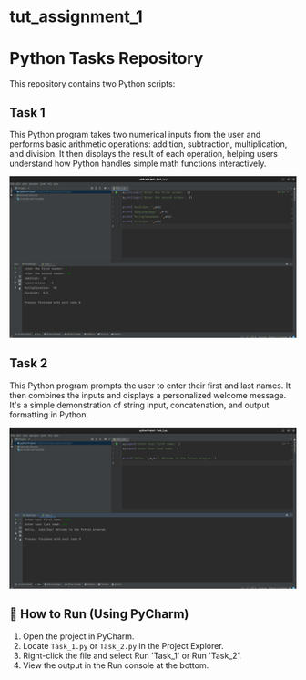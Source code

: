 # tut_assignment_1
# Python Tasks Repository

This repository contains two Python scripts:

## Task 1
This Python program takes two numerical inputs from the user and performs basic arithmetic operations: addition, subtraction, multiplication, and division. It then displays the result of each operation, helping users understand how Python handles simple math functions interactively.

![Task_1](https://github.com/atelsingh/tut_assignment_1/blob/main/Task_1.png)


## Task 2
This Python program prompts the user to enter their first and last names. It then combines the inputs and displays a personalized welcome message. It's a simple demonstration of string input, concatenation, and output formatting in Python.

![Task_2](https://github.com/atelsingh/tut_assignment_1/blob/main/Task_2.png)

## 🚀 How to Run (Using PyCharm)

1. Open the project in PyCharm.
2. Locate `Task_1.py` or `Task_2.py` in the Project Explorer.
3. Right-click the file and select Run 'Task_1' or Run 'Task_2'.
4. View the output in the Run console at the bottom.
